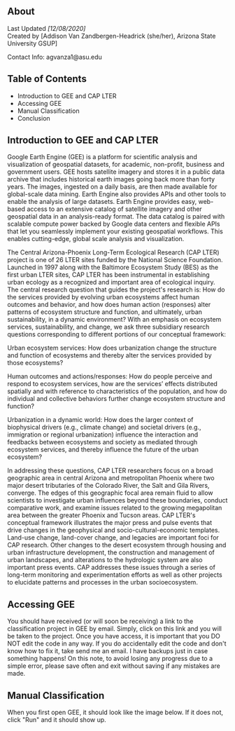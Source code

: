 ## About
Last Updated *[12/08/2020]*   
Created by [Addison Van Zandbergen-Headrick (she/her), Arizona State University GSUP]
<p>Contact Info: agvanza1@asu.edu</p>


## Table of Contents
- Introduction to GEE and CAP LTER
- Accessing GEE
- Manual Classification
- Conclusion

## Introduction to GEE and CAP LTER
<p> Google Earth Engine (GEE) is a platform for scientific analysis and visualization of geospatial datasets, for academic, non-profit, business and government users. GEE hosts satellite imagery and stores it in a public data archive that includes historical earth images going back more than forty years. The images, ingested on a daily basis, are then made available for global-scale data mining. Earth Engine also provides APIs and other tools to enable the analysis of large datasets. Earth Engine provides easy, web-based access to an extensive catalog of satellite imagery and other geospatial data in an analysis-ready format. The data catalog is paired with scalable compute power backed by Google data centers and flexible APIs that let you seamlessly implement your existing geospatial workflows. This enables cutting-edge, global scale analysis and visualization.</p>
<p> The Central Arizona-Phoenix Long-Term Ecological Research (CAP LTER) project is one of 26 LTER sites funded by the National Science Foundation. Launched in 1997 along with the Baltimore Ecosystem Study (BES) as the first urban LTER sites, CAP LTER has been instrumental in establishing urban ecology as a recognized and important area of ecological inquiry. The central research question that guides the project's research is: How do the services provided by evolving urban ecosystems affect human outcomes and behavior, and how does human action (responses) alter patterns of ecosystem structure and function, and ultimately, urban sustainability, in a dynamic environment? With an emphasis on ecosystem services, sustainability, and change, we ask three subsidiary research questions corresponding to different portions of our conceptual framework:

Urban ecosystem services: How does urbanization change the structure and function of ecosystems and thereby alter the services provided by those ecosystems?

Human outcomes and actions/responses: How do people perceive and respond to ecosystem services, how are the services’ effects distributed spatially and with reference to characteristics of the population, and how do individual and collective behaviors further change ecosystem structure and function?

Urbanization in a dynamic world: How does the larger context of biophysical drivers (e.g., climate change) and societal drivers (e.g., immigration or regional urbanization) influence the interaction and feedbacks between ecosystems and society as mediated through ecosystem services, and thereby influence the future of the urban ecosystem?

In addressing these questions, CAP LTER researchers focus on a broad geographic area in central Arizona and metropolitan Phoenix where two major desert tributaries of the Colorado River, the Salt and Gila Rivers, converge. The edges of this geographic focal area remain fluid to allow scientists to investigate urban influences beyond these boundaries, conduct comparative work, and examine issues related to the growing megapolitan area between the greater Phoenix and Tucson areas. CAP LTER's conceptual framework illustrates the major press and pulse events that drive changes in the geophysical and socio-cultural-economic templates. Land-use change, land-cover change, and legacies are important foci for CAP research. Other changes to the desert ecosystem through housing and urban infrastructure development, the construction and management of urban landscapes, and alterations to the hydrologic system are also important press events. CAP addresses these issues through a series of long-term monitoring and experimentation efforts as well as other projects to elucidate patterns and processes in the urban socioecosystem.
</p>

## Accessing GEE
<p> You should have received (or will soon be receiving) a link to the classification project in GEE by email. Simply, click on this link and you will be taken to the project. Once you have access, it is important that you DO NOT edit the code in any way. If you do accidentally edit the code and don't know how to fix it, take send me an email. I have backups just in case something happens! On this note, to avoid losing any progress due to a simple error, please save often and exit without saving if any mistakes are made. </p>

## Manual Classification
When you first open GEE, it should look like the image below. If it does not, click "Run" and it should show up.  
